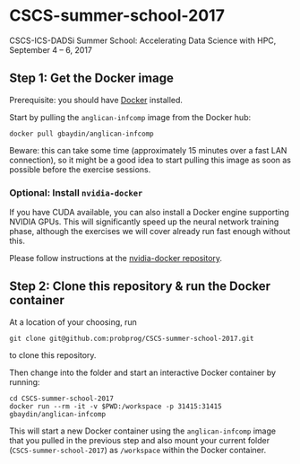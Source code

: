 # CSCS-summer-school-2017
CSCS-ICS-DADSi Summer School: Accelerating Data Science with HPC, September 4 – 6, 2017

## Step 1: Get the Docker image

Prerequisite: you should have [Docker](https://www.docker.com/) installed.

Start by pulling the `anglican-infcomp` image from the Docker hub:

```
docker pull gbaydin/anglican-infcomp
```

Beware: this can take some time (approximately 15 minutes over a fast LAN connection), so it might be a good idea to start pulling this image as soon as possible before the exercise sessions.


### Optional: Install `nvidia-docker`

If you have CUDA available, you can also install a Docker engine supporting NVIDIA GPUs. This will significantly speed up the neural network training phase, although the exercises we will cover already run fast enough without this.

Please follow instructions at the [nvidia-docker repository](https://github.com/NVIDIA/nvidia-docker).

## Step 2: Clone this repository & run the Docker container

At a location of your choosing, run 

```
git clone git@github.com:probprog/CSCS-summer-school-2017.git
```

to clone this repository.

Then change into the folder and start an interactive Docker container by running:

```
cd CSCS-summer-school-2017
docker run --rm -it -v $PWD:/workspace -p 31415:31415 gbaydin/anglican-infcomp
```

This will start a new Docker container using the `anglican-infcomp` image that you pulled in the previous step and also mount your current folder (`CSCS-summer-school-2017`) as `/workspace` within the Docker container.
